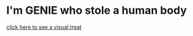 # I'm GENIE who stole a human body

[click here to see a visual treat](https://abhijithneilabraham.github.io)

